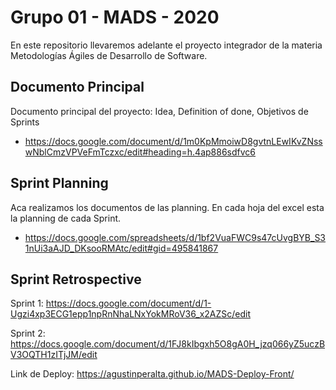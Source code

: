 
# Grupo 01 - MADS - 2020

En este repositorio llevaremos adelante el proyecto integrador de la materia Metodologías Ágiles de Desarrollo de Software.

## Documento Principal
Documento principal del proyecto: Idea, Definition of done, Objetivos de Sprints
 - https://docs.google.com/document/d/1m0KpMmoiwD8gvtnLEwIKvZNsswNblCmzVPVeFmTczxc/edit#heading=h.4ap886sdfvc6
 
## Sprint Planning
Aca realizamos los documentos de las planning. En cada hoja del excel esta la planning de cada Sprint.
 -  https://docs.google.com/spreadsheets/d/1bf2VuaFWC9s47cUvgBYB_S31nUi3aAJD_DKsooRMAtc/edit#gid=495841867
 
## Sprint Retrospective
Sprint 1: https://docs.google.com/document/d/1-Ugzi4xp3ECG1epp1npRnNhaLNxYokMRoV36_x2AZSc/edit 

Sprint 2: https://docs.google.com/document/d/1FJ8kIbgxh5O8gA0H_jzq066yZ5uczBV3OQTH1zITjJM/edit
 
Link de Deploy: https://agustinperalta.github.io/MADS-Deploy-Front/

